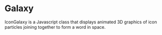 # Galaxy

IconGalaxy is a Javascript class that displays animated 3D graphics of icon particles joining together to form a word in space.
